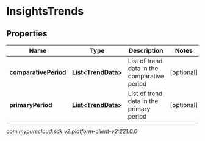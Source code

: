 # InsightsTrends


## Properties

| Name | Type | Description | Notes |
| ------------ | ------------- | ------------- | ------------- |
| **comparativePeriod** | [**List&lt;TrendData&gt;**](TrendData) | List of trend data in the comparative period |  [optional] |
| **primaryPeriod** | [**List&lt;TrendData&gt;**](TrendData) | List of trend data in the primary period |  [optional] |




_com.mypurecloud.sdk.v2:platform-client-v2:221.0.0_
